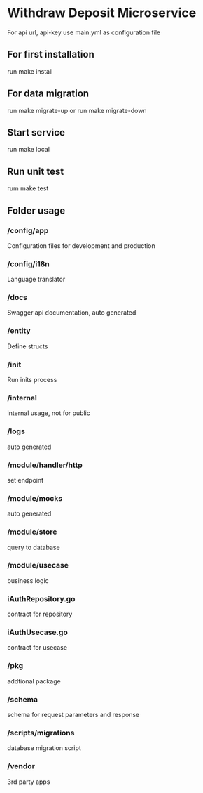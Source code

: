 # Withdraw Deposit Microservice
For api url, api-key use main.yml as configuration file

## For first installation
run make install

## For data migration 
run make migrate-up  or run make migrate-down

## Start service
run make local

## Run unit test
rum make test


## Folder usage

### /config/app
Configuration files for development and production
 
### /config/i18n
Language translator

### /docs
Swagger api documentation, auto generated

### /entity
Define structs

### /init
Run inits process

### /internal
internal usage, not for public

### /logs
auto generated

### /module/handler/http
set endpoint

### /module/mocks
auto generated

### /module/store
query to database

### /module/usecase
business logic

### iAuthRepository.go 
contract for repository

### iAuthUsecase.go
contract for usecase

### /pkg
addtional package

### /schema
schema for request parameters and response

### /scripts/migrations
database migration script

### /vendor
3rd party apps
